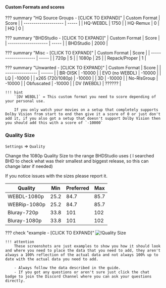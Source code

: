 #### Custom Formats and scores

??? summary "HQ Source Groups - [CLICK TO EXPAND]"
    | Custom Format        | Score |
    | -------------------- | ----- |
    | HQ-WEBDL             | 1750  |
    | HQ-Remux             |    0  |
    | HQ                   |    0  |

??? summary "BHDStudio - [CLICK TO EXPAND]"
    | Custom Format        | Score |
    | -------------------- | ----- |
    | BHDStudio            | 2000  |

??? summary "Misc - [CLICK TO EXPAND]"
    | Custom Format        | Score |
    | -------------------- | ----- |
    | 720p                 |     5 |
    | 1080p                |    25 |
    | Repack/Proper        |     1 |

??? summary "Unwanted - [CLICK TO EXPAND]"
    | Custom Format    | Score  |
    | ---------------- | ------ |
    | BR-DISK          | -10000 |
    | EVO (no WEBDL)   | -10000 |
    | LQ               | -10000 |
    | x265 (720/1080p) | -10000 |
    | 3D               | -10000 |
    | No-RlsGroup      | -10000 |
    | Obfuscated       | -10000 |
    | DV (WEBDL)       | ?????? |

    !!! hint
        `[DV WEBDL]` = This custom format you need to score depending of your personal use.

        If you only watch your movies on a setup that completely supports Dolby Vision from start to end then give it a score of 0 or just don't add it, if you also got a setup that doesn't support Dolby Vision then you should add this with a score of `-10000`

### Quality Size

`Settings` => `Quality`

Change the 1080p Quality Size to the range BHDStudio uses ( I searched BHD to check what was their smallest and biggest release, so this can change later if needed)

If you notice issues with the sizes please report it.

| Quality        | Min   | Preferred | Max  |
| -------------- | ----- | --------- | ---- |
| WEBDL-1080p    |  25.2 |      84.7 | 85.7 |
| WEBRip-1080p   |  25.2 |      84.7 | 85.7 |
| Bluray-720p    |  33.8 |       101 | 102  |
| Bluray-1080p   |  33.8 |       101 | 102  |

??? check "example - [CLICK TO EXPAND]"
    ![!Quality Size](images/quality-size.png)

    !!! attention
        These screenshots are just examples to show you how it should look and where you need to place the data that you need to add, they aren't always a 100% reflection of the actual data and not always 100% up to date with the actual data you need to add.

        - Always follow the data described in the guide.
        - If you got any questions or aren't sure just click the chat badge to join the Discord Channel where you can ask your questions directly.